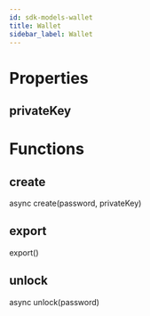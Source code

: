 ```yaml
---
id: sdk-models-wallet
title: Wallet
sidebar_label: Wallet
---
```


# Properties

## privateKey

# Functions

## create

async create(password, privateKey)

## export

export()

## unlock

async unlock(password)